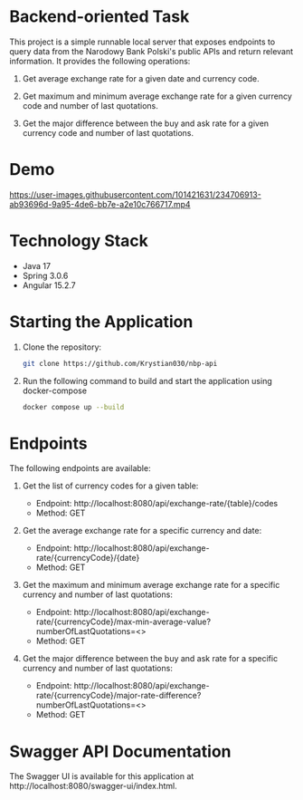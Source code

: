 # Backend-oriented Task

This project is a simple runnable local server that exposes endpoints to query data from the Narodowy Bank Polski's public APIs and return relevant information. It provides the following operations:

1. Get average exchange rate for a given date and currency code.

2. Get maximum and minimum average exchange rate for a given currency code and number of last quotations.
   
3. Get the major difference between the buy and ask rate for a given currency code and number of last quotations.

# Demo
https://user-images.githubusercontent.com/101421631/234706913-ab93696d-9a95-4de6-bb7e-a2e10c766717.mp4

# Technology Stack
- Java 17
- Spring 3.0.6
- Angular 15.2.7

# Starting the Application
1. Clone the repository:
    ```bash
    git clone https://github.com/Krystian030/nbp-api
    ```
2. Run the following command to build and start the application using docker-compose
    ```bash
    docker compose up --build
    ```

# Endpoints

The following endpoints are available:

1. Get the list of currency codes for a given table:
   - Endpoint: http://localhost:8080/api/exchange-rate/{table}/codes
   - Method: GET

2. Get the average exchange rate for a specific currency and date:
    - Endpoint: http://localhost:8080/api/exchange-rate/{currencyCode}/{date}
    - Method: GET

3. Get the maximum and minimum average exchange rate for a specific currency and number of last quotations:
    - Endpoint: http://localhost:8080/api/exchange-rate/{currencyCode}/max-min-average-value?numberOfLastQuotations=<<number>>
    - Method: GET

4. Get the major difference between the buy and ask rate for a specific currency and number of last quotations:
    - Endpoint: http://localhost:8080/api/exchange-rate/{currencyCode}/major-rate-difference?numberOfLastQuotations=<<number>>
    - Method: GET

# Swagger API Documentation
The Swagger UI is available for this application at http://localhost:8080/swagger-ui/index.html. 
